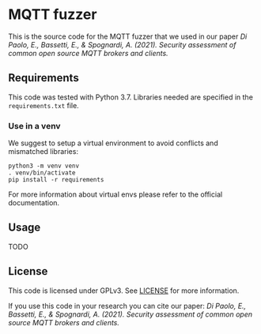 # MQTT fuzzer

This is the source code for the MQTT fuzzer that we used in our paper *Di Paolo, E., Bassetti, E., & Spognardi, A. (2021). Security assessment of common open source MQTT brokers and clients.*

## Requirements

This code was tested with Python 3.7. Libraries needed are specified in the `requirements.txt` file.

### Use in a venv

We suggest to setup a virtual environment to avoid conflicts and mismatched libraries:

```shell
python3 -m venv venv
. venv/bin/activate
pip install -r requirements
```

For more information about virtual envs please refer to the official documentation.

## Usage

TODO

## License

This code is licensed under GPLv3. See [LICENSE](LICENSE) for more information.

If you use this code in your research you can cite our paper: *Di Paolo, E., Bassetti, E., & Spognardi, A. (2021). Security assessment of common open source MQTT brokers and clients.*